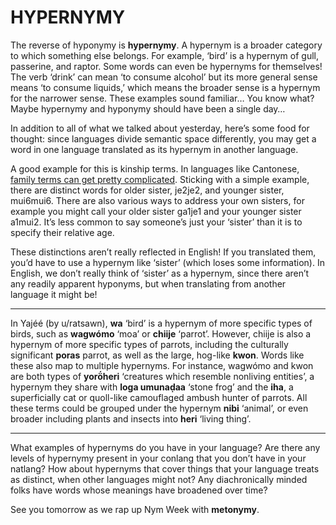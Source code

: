 # HYPERNYMY

The reverse of hyponymy is **hypernymy**. A hypernym is a broader category to which something else belongs. For example, ‘bird’ is a hypernym of gull, passerine, and raptor. Some words can even be hypernyms for themselves! The verb ‘drink’ can mean ‘to consume alcohol’ but its more general sense means ‘to consume liquids,’ which means the broader sense is a hypernym for the narrower sense. These examples sound familiar… You know what? Maybe hypernymy and hyponymy should have been a single day…

In addition to all of what we talked about yesterday, here’s some food for thought: since languages divide semantic space differently, you may get a word in one language translated as its hypernym in another language.

A good example for this is kinship terms. In languages like Cantonese, [family terms can get pretty complicated](https://www.youtube.com/watch?v=A1HaZ4WLo50). Sticking with a simple example, there are distinct words for older sister, je2je2, and younger sister, mui6mui6. There are also various ways to address your own sisters, for example you might call your older sister ga1je1 and your younger sister a1mui2. It’s less common to say someone’s just your ‘sister’ than it is to specify their relative age.

These distinctions aren’t really reflected in English! If you translated them, you’d have to use a hypernym like ‘sister’ (which loses some information). In English, we don’t really think of ‘sister’ as a hypernym, since there aren’t any readily apparent hyponyms, but when translating from another language it might be!

-----

In Yajéé (by u/ratsawn), **wa** ‘bird’ is a hypernym of more specific types of birds, such as **wagwómo** ‘moa’ or **chiije** ‘parrot’. However, chiije is also a hypernym of more specific types of parrots, including the culturally significant **poras** parrot, as well as the large, hog-like **kwon**. Words like these also map to multiple hypernyms. For instance, wagwómo and kwon are both types of **yorö́heri** ‘creatures which resemble nonliving entities’, a hypernym they share with **loga umunaḍaa** ‘stone frog’ and the **iha**, a superficially cat or quoll-like camouflaged ambush hunter of parrots. All these terms could be grouped under the hypernym **nibi** ‘animal’, or even broader including plants and insects into **heri** ‘living thing’.

-----

What examples of hypernyms do you have in your language? Are there any levels of hypernymy present in your conlang that you don’t have in your natlang? How about hypernyms that cover things that your language treats as distinct, when other languages might not? Any diachronically minded folks have words whose meanings have broadened over time?

See you tomorrow as we rap up Nym Week with **metonymy**.
